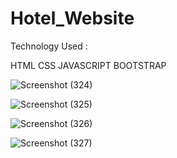 # Hotel_Website


Technology Used :

HTML
CSS
JAVASCRIPT
BOOTSTRAP

![Screenshot (324)](https://user-images.githubusercontent.com/91689114/151152981-34927ab9-ec89-4772-8dc8-7164fdd46280.png)


![Screenshot (325)](https://user-images.githubusercontent.com/91689114/151153023-660b755a-5ded-45fc-aae9-2c75fdb0db66.png)


![Screenshot (326)](https://user-images.githubusercontent.com/91689114/151153046-2a78054f-b7b0-46bf-b329-5ee99225040f.png)


![Screenshot (327)](https://user-images.githubusercontent.com/91689114/151153064-cdb72c06-a9a8-439c-adf6-9e204b41ce36.png)
